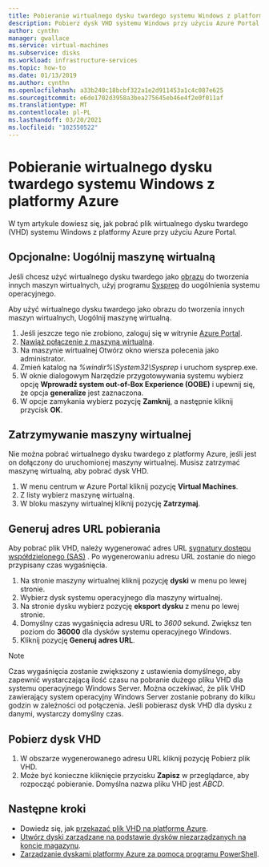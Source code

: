 ```yaml
---
title: Pobieranie wirtualnego dysku twardego systemu Windows z platformy Azure
description: Pobierz dysk VHD systemu Windows przy użyciu Azure Portal.
author: cynthn
manager: gwallace
ms.service: virtual-machines
ms.subservice: disks
ms.workload: infrastructure-services
ms.topic: how-to
ms.date: 01/13/2019
ms.author: cynthn
ms.openlocfilehash: a33b248c18bcbf322a1e2d911453a1c4c087e625
ms.sourcegitcommit: e6de1702d3958a3bea275645eb46e4f2e0f011af
ms.translationtype: MT
ms.contentlocale: pl-PL
ms.lasthandoff: 03/20/2021
ms.locfileid: "102550522"
---
```

# <a name="download-a-windows-vhd-from-azure"></a>Pobieranie wirtualnego dysku twardego systemu Windows z platformy Azure

W tym artykule dowiesz się, jak pobrać plik wirtualnego dysku twardego (VHD) systemu Windows z platformy Azure przy użyciu Azure Portal.

## <a name="optional-generalize-the-vm"></a>Opcjonalne: Uogólnij maszynę wirtualną

Jeśli chcesz użyć wirtualnego dysku twardego jako [obrazu](tutorial-custom-images.md) do tworzenia innych maszyn wirtualnych, użyj programu [Sysprep](/windows-hardware/manufacture/desktop/sysprep--generalize--a-windows-installation) do uogólnienia systemu operacyjnego. 

Aby użyć wirtualnego dysku twardego jako obrazu do tworzenia innych maszyn wirtualnych, Uogólnij maszynę wirtualną.

1. Jeśli jeszcze tego nie zrobiono, zaloguj się w witrynie [Azure Portal](https://portal.azure.com/).
2. [Nawiąż połączenie z maszyną wirtualną](connect-logon.md). 
3. Na maszynie wirtualnej Otwórz okno wiersza polecenia jako administrator.
4. Zmień katalog na *%windir%\System32\Sysprep* i uruchom sysprep.exe.
5. W oknie dialogowym Narzędzie przygotowywania systemu wybierz opcję **Wprowadź system out-of-Box Experience (OOBE)** i upewnij się, że opcja **generalize** jest zaznaczona.
6. W opcje zamykania wybierz pozycję **Zamknij**, a następnie kliknij przycisk **OK**. 


## <a name="stop-the-vm"></a>Zatrzymywanie maszyny wirtualnej

Nie można pobrać wirtualnego dysku twardego z platformy Azure, jeśli jest on dołączony do uruchomionej maszyny wirtualnej. Musisz zatrzymać maszynę wirtualną, aby pobrać dysk VHD. 

1. W menu centrum w Azure Portal kliknij pozycję **Virtual Machines**.
1. Z listy wybierz maszynę wirtualną.
1. W bloku maszyny wirtualnej kliknij pozycję **Zatrzymaj**.


## <a name="generate-download-url"></a>Generuj adres URL pobierania

Aby pobrać plik VHD, należy wygenerować adres URL [sygnatury dostępu współdzielonego (SAS)](../../storage/common/storage-sas-overview.md?toc=/azure/virtual-machines/windows/toc.json) . Po wygenerowaniu adresu URL zostanie do niego przypisany czas wygaśnięcia.

1. Na stronie maszyny wirtualnej kliknij pozycję **dyski** w menu po lewej stronie.
1. Wybierz dysk systemu operacyjnego dla maszyny wirtualnej.
1. Na stronie dysku wybierz pozycję **eksport dysku** z menu po lewej stronie.
1. Domyślny czas wygaśnięcia adresu URL to *3600* sekund. Zwiększ ten poziom do **36000** dla dysków systemu operacyjnego Windows.
1. Kliknij pozycję **Generuj adres URL**.

> [!NOTE]
> Czas wygaśnięcia zostanie zwiększony z ustawienia domyślnego, aby zapewnić wystarczającą ilość czasu na pobranie dużego pliku VHD dla systemu operacyjnego Windows Server. Można oczekiwać, że plik VHD zawierający system operacyjny Windows Server zostanie pobrany do kilku godzin w zależności od połączenia. Jeśli pobierasz dysk VHD dla dysku z danymi, wystarczy domyślny czas. 
> 
> 

## <a name="download-vhd"></a>Pobierz dysk VHD

1. W obszarze wygenerowanego adresu URL kliknij pozycję Pobierz plik VHD.
1. Może być konieczne kliknięcie przycisku **Zapisz** w przeglądarce, aby rozpocząć pobieranie. Domyślna nazwa pliku VHD jest *ABCD*.

## <a name="next-steps"></a>Następne kroki

- Dowiedz się, jak [przekazać plik VHD na platformę Azure](upload-generalized-managed.md). 
- [Utwórz dyski zarządzane na podstawie dysków niezarządzanych na koncie magazynu](attach-disk-ps.md).
- [Zarządzanie dyskami platformy Azure za pomocą programu PowerShell](tutorial-manage-data-disk.md).
